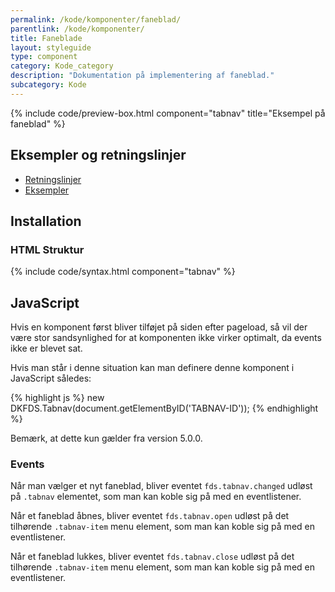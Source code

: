 ```yaml
---
permalink: /kode/komponenter/faneblad/
parentlink: /kode/komponenter/
title: Faneblade
layout: styleguide
type: component
category: Kode_category
description: "Dokumentation på implementering af faneblad."
subcategory: Kode
---
```


{% include code/preview-box.html component="tabnav" title="Eksempel på faneblad" %}

## Eksempler og retningslinjer
<ul class="nobullet-list">
    <li><a href="/komponenter/faneblad/#retningslinjer">Retningslinjer</a></li>
    <li><a href="/komponenter/faneblad/">Eksempler</a></li>
</ul>

## Installation

### HTML Struktur

{% include code/syntax.html component="tabnav" %}

## JavaScript

Hvis en komponent først bliver tilføjet på siden efter pageload, så vil der være stor sandsynlighed for at komponenten ikke virker optimalt, da events ikke er blevet sat.

Hvis man står i denne situation kan man definere denne komponent i JavaScript således:

{% highlight js %}
new DKFDS.Tabnav(document.getElementByID('TABNAV-ID'));
{% endhighlight %}

Bemærk, at dette kun gælder fra version 5.0.0.

### Events

Når man vælger et nyt faneblad, bliver eventet `fds.tabnav.changed` udløst på `.tabnav` elementet, som man kan koble sig på med en eventlistener.

Når et faneblad åbnes, bliver eventet `fds.tabnav.open` udløst på det tilhørende `.tabnav-item` menu element, som man kan koble sig på med en eventlistener.

Når et faneblad lukkes, bliver eventet `fds.tabnav.close` udløst på det tilhørende `.tabnav-item` menu element, som man kan koble sig på med en eventlistener.
